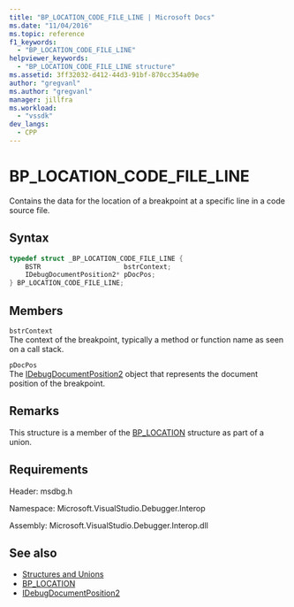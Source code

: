 ```yaml
---
title: "BP_LOCATION_CODE_FILE_LINE | Microsoft Docs"
ms.date: "11/04/2016"
ms.topic: reference
f1_keywords:
  - "BP_LOCATION_CODE_FILE_LINE"
helpviewer_keywords:
  - "BP_LOCATION_CODE_FILE_LINE structure"
ms.assetid: 3ff32032-d412-44d3-91bf-870cc354a09e
author: "gregvanl"
ms.author: "gregvanl"
manager: jillfra
ms.workload:
  - "vssdk"
dev_langs:
  - CPP
---
```

# BP_LOCATION_CODE_FILE_LINE
Contains the data for the location of a breakpoint at a specific line in a code source file.

## Syntax

```cpp
typedef struct _BP_LOCATION_CODE_FILE_LINE {
    BSTR                     bstrContext;
    IDebugDocumentPosition2* pDocPos;
} BP_LOCATION_CODE_FILE_LINE;
```

## Members
`bstrContext`\
The context of the breakpoint, typically a method or function name as seen on a call stack.

`pDocPos`\
The [IDebugDocumentPosition2](../../../extensibility/debugger/reference/idebugdocumentposition2.md) object that represents the document position of the breakpoint.

## Remarks
This structure is a member of the [BP_LOCATION](../../../extensibility/debugger/reference/bp-location.md) structure as part of a union.

## Requirements
Header: msdbg.h

Namespace: Microsoft.VisualStudio.Debugger.Interop

Assembly: Microsoft.VisualStudio.Debugger.Interop.dll

## See also
- [Structures and Unions](../../../extensibility/debugger/reference/structures-and-unions.md)
- [BP_LOCATION](../../../extensibility/debugger/reference/bp-location.md)
- [IDebugDocumentPosition2](../../../extensibility/debugger/reference/idebugdocumentposition2.md)
